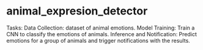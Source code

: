 # animal_expresion_detector
Tasks:
Data Collection: dataset of animal emotions.
Model Training: Train a CNN to classify the emotions of animals.
Inference and Notification: Predict emotions for a group of animals and trigger notifications with the results.
